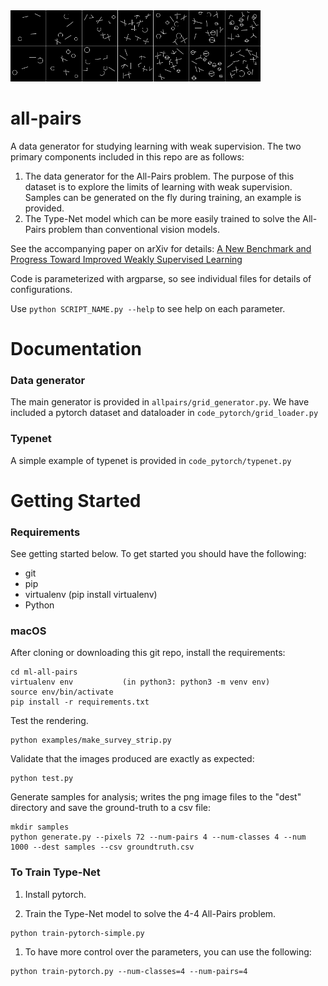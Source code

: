 <img alt="All-Pairs example" src="examples/all_pairs_survey.png?raw=true" width="400">

# all-pairs

A data generator for studying learning with weak supervision.  The two primary components included in this repo are as follows:

1. The data generator for the All-Pairs problem.  The purpose of this dataset is to explore the limits of learning with weak supervision.  Samples can be generated on the fly during training, an example is provided.
1. The Type-Net model which can be more easily trained to solve the All-Pairs problem than conventional vision models.

See the accompanying paper on arXiv for details: [A New Benchmark and Progress Toward Improved Weakly Supervised Learning](https://arxiv.org/abs/1807.00126)

Code is parameterized with argparse, so see individual files for details of configurations.  

Use `python SCRIPT_NAME.py --help` to see help on each parameter.

# Documentation
### Data generator

The main generator is provided in `allpairs/grid_generator.py`. 
We have included a pytorch dataset and dataloader in `code_pytorch/grid_loader.py`

### Typenet

A simple example of typenet is provided in `code_pytorch/typenet.py`

# Getting Started

### Requirements

See getting started below.  To get started you should have the following:

- git
- pip
- virtualenv (pip install virtualenv)
- Python

### macOS

After cloning or downloading this git repo, install the requirements:

```
cd ml-all-pairs
virtualenv env           (in python3: python3 -m venv env)
source env/bin/activate
pip install -r requirements.txt
```

Test the rendering.

```
python examples/make_survey_strip.py
```

Validate that the images produced are exactly as expected:

```
python test.py
```

Generate samples for analysis; writes the png image files to the "dest" directory and save the ground-truth to a csv file:

```
mkdir samples
python generate.py --pixels 72 --num-pairs 4 --num-classes 4 --num 1000 --dest samples --csv groundtruth.csv
```

### To Train Type-Net

1. Install pytorch.

1. Train the Type-Net model to solve the 4-4 All-Pairs problem.  
```
python train-pytorch-simple.py
```
1. To have more control over the parameters, you can use the following:
```
python train-pytorch.py --num-classes=4 --num-pairs=4
```

